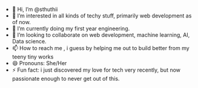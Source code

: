 - 👋 Hi, I’m @sthuthii
- 👀 I’m interested in all kinds of techy stuff, primarily web development as of now.
- 🌱 I’m currently doing my first year engineering.
- 💞️ I’m looking to collaborate on web development, machine learning, AI, Data science.
- 📫 How to reach me , i guess by helping me out to build better from my teeny tiny works
- 😄 Pronouns: She/Her
- ⚡ Fun fact: i just discovered my love for tech very recently, but now passionate enough to never get out of this.

<!---
sthuthii/sthuthii is a ✨ special ✨ repository because its `README.md` (this file) appears on your GitHub profile.
You can click the Preview link to take a look at your changes.
--->
